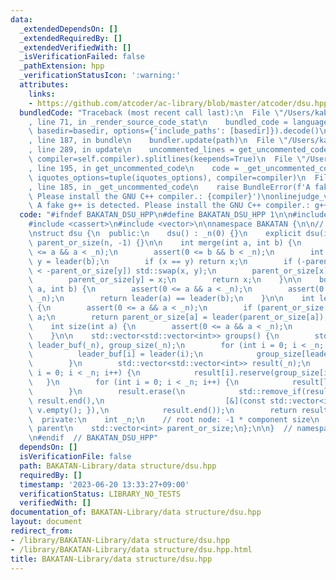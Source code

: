 ```yaml
---
data:
  _extendedDependsOn: []
  _extendedRequiredBy: []
  _extendedVerifiedWith: []
  _isVerificationFailed: false
  _pathExtension: hpp
  _verificationStatusIcon: ':warning:'
  attributes:
    links:
    - https://github.com/atcoder/ac-library/blob/master/atcoder/dsu.hpp
  bundledCode: "Traceback (most recent call last):\n  File \"/Users/kabatan/Library/Python/3.9/lib/python/site-packages/onlinejudge_verify/documentation/build.py\"\
    , line 71, in _render_source_code_stat\n    bundled_code = language.bundle(stat.path,\
    \ basedir=basedir, options={'include_paths': [basedir]}).decode()\n  File \"/Users/kabatan/Library/Python/3.9/lib/python/site-packages/onlinejudge_verify/languages/cplusplus.py\"\
    , line 187, in bundle\n    bundler.update(path)\n  File \"/Users/kabatan/Library/Python/3.9/lib/python/site-packages/onlinejudge_verify/languages/cplusplus_bundle.py\"\
    , line 289, in update\n    uncommented_lines = get_uncommented_code(path, iquotes=self.iquotes,\
    \ compiler=self.compiler).splitlines(keepends=True)\n  File \"/Users/kabatan/Library/Python/3.9/lib/python/site-packages/onlinejudge_verify/languages/cplusplus_bundle.py\"\
    , line 195, in get_uncommented_code\n    code = _get_uncommented_code(path.resolve(),\
    \ iquotes_options=tuple(iquotes_options), compiler=compiler)\n  File \"/Users/kabatan/Library/Python/3.9/lib/python/site-packages/onlinejudge_verify/languages/cplusplus_bundle.py\"\
    , line 185, in _get_uncommented_code\n    raise BundleError(f'A fake g++ is detected.\
    \ Please install the GNU C++ compiler.: {compiler}')\nonlinejudge_verify.languages.cplusplus_bundle.BundleError:\
    \ A fake g++ is detected. Please install the GNU C++ compiler.: g++\n"
  code: "#ifndef BAKATAN_DSU_HPP\n#define BAKATAN_DSU_HPP 1\n\n#include <algorithm>\n\
    #include <cassert>\n#include <vector>\n\nnamespace BAKATAN {\n\n// https://github.com/atcoder/ac-library/blob/master/atcoder/dsu.hpp\n\
    \nstruct dsu {\n  public:\n    dsu() : _n(0) {}\n    explicit dsu(int n) : _n(n),\
    \ parent_or_size(n, -1) {}\n\n    int merge(int a, int b) {\n        assert(0\
    \ <= a && a < _n);\n        assert(0 <= b && b < _n);\n        int x = leader(a),\
    \ y = leader(b);\n        if (x == y) return x;\n        if (-parent_or_size[x]\
    \ < -parent_or_size[y]) std::swap(x, y);\n        parent_or_size[x] += parent_or_size[y];\n\
    \        parent_or_size[y] = x;\n        return x;\n    }\n\n    bool same(int\
    \ a, int b) {\n        assert(0 <= a && a < _n);\n        assert(0 <= b && b <\
    \ _n);\n        return leader(a) == leader(b);\n    }\n\n    int leader(int a)\
    \ {\n        assert(0 <= a && a < _n);\n        if (parent_or_size[a] < 0) return\
    \ a;\n        return parent_or_size[a] = leader(parent_or_size[a]);\n    }\n\n\
    \    int size(int a) {\n        assert(0 <= a && a < _n);\n        return -parent_or_size[leader(a)];\n\
    \    }\n\n    std::vector<std::vector<int>> groups() {\n        std::vector<int>\
    \ leader_buf(_n), group_size(_n);\n        for (int i = 0; i < _n; i++) {\n  \
    \          leader_buf[i] = leader(i);\n            group_size[leader_buf[i]]++;\n\
    \        }\n        std::vector<std::vector<int>> result(_n);\n        for (int\
    \ i = 0; i < _n; i++) {\n            result[i].reserve(group_size[i]);\n     \
    \   }\n        for (int i = 0; i < _n; i++) {\n            result[leader_buf[i]].push_back(i);\n\
    \        }\n        result.erase(\n            std::remove_if(result.begin(),\
    \ result.end(),\n                           [&](const std::vector<int>& v) { return\
    \ v.empty(); }),\n            result.end());\n        return result;\n    }\n\n\
    \  private:\n    int _n;\n    // root node: -1 * component size\n    // otherwise:\
    \ parent\n    std::vector<int> parent_or_size;\n};\n\n}  // namespace BAKATAN\n\
    \n#endif  // BAKATAN_DSU_HPP"
  dependsOn: []
  isVerificationFile: false
  path: BAKATAN-Library/data structure/dsu.hpp
  requiredBy: []
  timestamp: '2023-06-20 13:33:27+09:00'
  verificationStatus: LIBRARY_NO_TESTS
  verifiedWith: []
documentation_of: BAKATAN-Library/data structure/dsu.hpp
layout: document
redirect_from:
- /library/BAKATAN-Library/data structure/dsu.hpp
- /library/BAKATAN-Library/data structure/dsu.hpp.html
title: BAKATAN-Library/data structure/dsu.hpp
---
```


